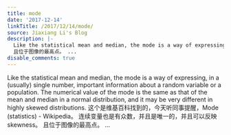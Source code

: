 ```yaml
---
title: mode
date: '2017-12-14'
linkTitle: /2017/12/14/mode/
source: Jiaxiang Li's Blog
description: |-
  Like the statistical mean and median, the mode is a way of expressing, in a (usually) single number, important information about a random variable or a population. The numerical value of the mode is the same as that of the mean and median in a normal distribution, and it may be very different in highly skewed distributions. 这个是维基百科找到的，今天听同事提醒，Mode (statistics) - Wikipedia。 连续变量也是有众数，并且是唯一的，并且可以反映skewness。
  且位于图像的最高点。 ...
disable_comments: true
---
```

Like the statistical mean and median, the mode is a way of expressing, in a (usually) single number, important information about a random variable or a population. The numerical value of the mode is the same as that of the mean and median in a normal distribution, and it may be very different in highly skewed distributions. 这个是维基百科找到的，今天听同事提醒，Mode (statistics) - Wikipedia。 连续变量也是有众数，并且是唯一的，并且可以反映skewness。
且位于图像的最高点。 ...
